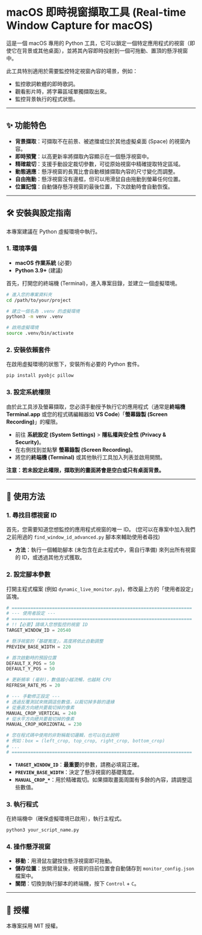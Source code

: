 # macOS 即時視窗擷取工具 (Real-time Window Capture for macOS)

這是一個 macOS 專用的 Python 工具，它可以鎖定一個特定應用程式的視窗（即使它在背景或其他桌面），並將其內容即時投射到一個可拖動、置頂的懸浮視窗中。

此工具特別適用於需要監控特定視窗內容的場景，例如：
* 監控歌詞軟體的即時歌詞。
* 觀看影片時，將字幕區域單獨擷取出來。
* 監控背景執行的程式狀態。



---

## ✨ 功能特色

* **背景擷取**：可擷取不在前景、被遮擋或位於其他虛擬桌面 (Space) 的視窗內容。
* **即時預覽**：以高更新率將擷取內容顯示在一個懸浮視窗中。
* **精確裁切**：支援手動設定裁切參數，可從原始視窗中精確提取特定區域。
* **動態適應**：懸浮視窗的長寬比會自動根據擷取內容的尺寸變化而調整。
* **自由拖動**：懸浮視窗沒有邊框，但可以用滑鼠自由拖動到螢幕任何位置。
* **位置記憶**：自動儲存懸浮視窗的最後位置，下次啟動時會自動恢復。

---

## 🛠️ 安裝與設定指南

本專案建議在 Python 虛擬環境中執行。

### 1. 環境準備

* **macOS 作業系統** (必要)
* **Python 3.9+** (建議)

首先，打開您的終端機 (Terminal)，進入專案目錄，並建立一個虛擬環境。

```bash
# 進入您的專案資料夾
cd /path/to/your/project

# 建立一個名為 .venv 的虛擬環境
python3 -m venv .venv

# 啟用虛擬環境
source .venv/bin/activate
```

### 2. 安裝依賴套件

在啟用虛擬環境的狀態下，安裝所有必要的 Python 套件。

```bash
pip install pyobjc pillow
```

### 3. 設定系統權限

由於此工具涉及螢幕擷取，您必須手動授予執行它的應用程式（通常是**終端機 Terminal.app** 或您的程式碼編輯器如 **VS Code**)「**螢幕錄製 (Screen Recording)**」的權限。

* 前往 **系統設定 (System Settings)** > **隱私權與安全性 (Privacy & Security)**。
* 在右側找到並點擊 **螢幕錄製 (Screen Recording)**。
* 將您的**終端機 (Terminal)** 或其他執行工具加入列表並啟用開關。

**注意：若未設定此權限，擷取到的畫面將會是空白或只有桌面背景。**

---

## 🚀 使用方法

### 1. 尋找目標視窗 ID

首先，您需要知道您想監控的應用程式視窗的唯一 ID。
(您可以在專案中加入我們之前用過的 `find_window_id_advanced.py` 腳本來輔助使用者尋找)

* **方法**：執行一個輔助腳本 (未包含在此主程式中，需自行準備) 來列出所有視窗的 ID，或透過其他方式獲取。

### 2. 設定腳本參數

打開主程式檔案 (例如 `dynamic_live_monitor.py`)，修改最上方的「使用者設定」區塊。

```python
# ===================================================================
# --- 使用者設定 ---
# ===================================================================
# !!【必要】請填入您想監控的視窗 ID
TARGET_WINDOW_ID = 20540

# 懸浮視窗的「基礎寬度」，高度將依此自動調整
PREVIEW_BASE_WIDTH = 220

# 首次啟動時的預設位置
DEFAULT_X_POS = 50
DEFAULT_Y_POS = 50

# 更新頻率 (毫秒)，數值越小越流暢，也越耗 CPU
REFRESH_RATE_MS = 20

# --- 手動修正設定 ---
# 透過反覆測試來微調這些數值，以裁切掉多餘的邊緣
# 從垂直方向總共要裁切掉的像素
MANUAL_CROP_VERTICAL = 240
# 從水平方向總共要裁切掉的像素
MANUAL_CROP_HORIZONTAL = 230 

# 您在程式碼中使用的非對稱裁切邏輯，也可以在此說明
# 例如：box = (left_crop, top_crop, right_crop, bottom_crop)
# ...
# ===================================================================
```

* **`TARGET_WINDOW_ID`**：**最重要**的參數，請務必填寫正確。
* **`PREVIEW_BASE_WIDTH`**：決定了懸浮視窗的基礎寬度。
* **`MANUAL_CROP_*`**：用於精確裁切。如果擷取畫面周圍有多餘的內容，請調整這些數值。

### 3. 執行程式

在終端機中（確保虛擬環境已啟用），執行主程式。

```bash
python3 your_script_name.py
```

### 4. 操作懸浮視窗

* **移動**：用滑鼠左鍵按住懸浮視窗即可拖動。
* **儲存位置**：放開滑鼠後，視窗的目前位置會自動儲存到 `monitor_config.json` 檔案中。
* **關閉**：切換到執行腳本的終端機，按下 `Control` + `C`。

---

## 📝 授權

本專案採用 MIT 授權。